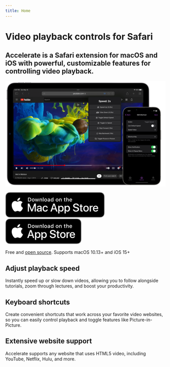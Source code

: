```yaml
---
title: Home
---
```


<div class="hero">

# Video playback controls for Safari

## Accelerate is a Safari extension for macOS and iOS with powerful, customizable features for controlling video playback.

![screenshot](../../images/accelerate/screenshot.png)

[![Download on Mac App Store](../../images/macappstore_black.svg)](https://apps.apple.com/app/accelerate-for-safari/id1459809092?mt=12)
[![Download on App Store](../../images/appstore_black.svg)](https://apps.apple.com/app/accelerate-for-safari/id1459809092?mt=8)

Free and [open source](https://github.com/ritamsarmah/accelerate). Supports macOS 10.13+ and iOS 15+

</div>

## Adjust playback speed

Instantly speed up or slow down videos, allowing you to follow alongside tutorials, zoom through lectures, and boost your productivity.

## Keyboard shortcuts

Create convenient shortcuts that work across your favorite video websites, so you can easily control playback and toggle features like Picture-in-Picture.

## Extensive website support

Accelerate supports any website that uses HTML5 video, including YouTube, Netflix, Hulu, and more.

